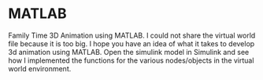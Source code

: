 # MATLAB
Family Time 3D Animation using MATLAB.
I could not share the virtual world file because it is too big. I hope you have an idea of what
it takes to develop 3d animation using MATLAB.
Open the simulink model in Simulink and see how I implemented the functions for the various nodes/objects in the
virtual world environment.
